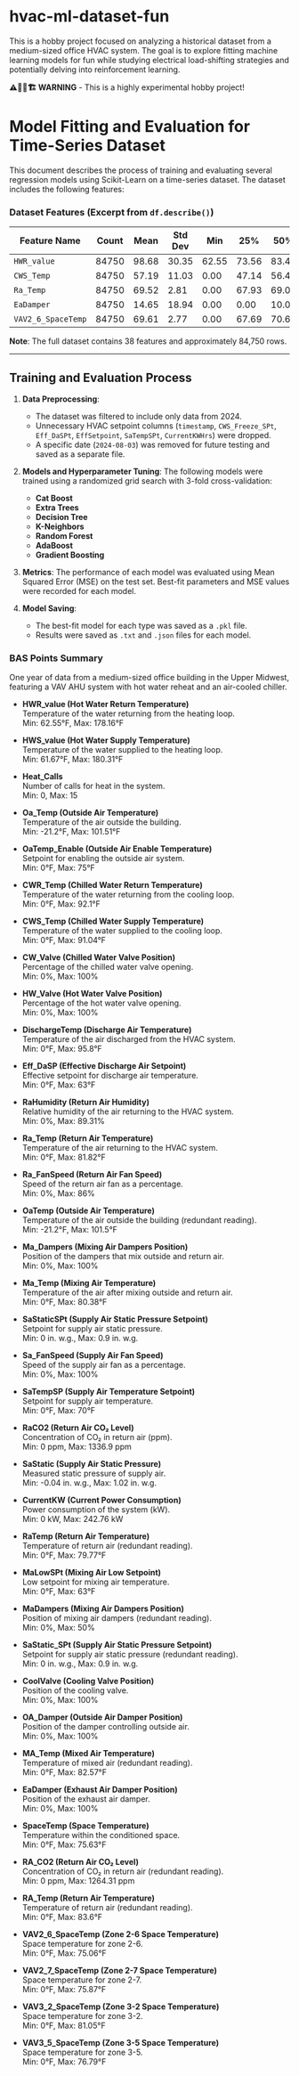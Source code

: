 # hvac-ml-dataset-fun

This is a hobby project focused on analyzing a historical dataset from a medium-sized office HVAC system. The goal is to explore fitting machine learning models for fun while studying electrical load-shifting strategies and potentially delving into reinforcement learning.

**⚠️👷🚧🏗️ WARNING** - This is a highly experimental hobby project!

# Model Fitting and Evaluation for Time-Series Dataset

This document describes the process of training and evaluating several regression models using Scikit-Learn on a time-series dataset. The dataset includes the following features:

### Dataset Features (Excerpt from `df.describe()`)
| Feature Name         | Count   | Mean   | Std Dev | Min   | 25%   | 50%   | 75%   | Max    |
|----------------------|---------|--------|---------|-------|-------|-------|-------|--------|
| `HWR_value`          | 84750   | 98.68  | 30.35   | 62.55 | 73.56 | 83.44 | 126.36| 178.16 |
| `CWS_Temp`           | 84750   | 57.19  | 11.03   | 0.00  | 47.14 | 56.40 | 66.83 | 91.04  |
| `Ra_Temp`            | 84750   | 69.52  | 2.81    | 0.00  | 67.93 | 69.08 | 70.74 | 83.60  |
| `EaDamper`           | 84750   | 14.65  | 18.94   | 0.00  | 0.00  | 10.00 | 20.00 | 100.00 |
| `VAV2_6_SpaceTemp`   | 84750   | 69.61  | 2.77    | 0.00  | 67.69 | 70.60 | 71.72 | 75.06  |

**Note**: The full dataset contains 38 features and approximately 84,750 rows.

---

## Training and Evaluation Process

1. **Data Preprocessing**:
   - The dataset was filtered to include only data from 2024.
   - Unnecessary HVAC setpoint columns (`timestamp`, `CWS_Freeze_SPt`, `Eff_DaSPt`, `EffSetpoint`, `SaTempSPt`, `CurrentKWHrs`) were dropped.
   - A specific date (`2024-08-03`) was removed for future testing and saved as a separate file.

2. **Models and Hyperparameter Tuning**:
   The following models were trained using a randomized grid search with 3-fold cross-validation:
   - **Cat Boost** 
   - **Extra Trees**
   - **Decision Tree**
   - **K-Neighbors**
   - **Random Forest**
   - **AdaBoost**
   - **Gradient Boosting**

3. **Metrics**:
   The performance of each model was evaluated using Mean Squared Error (MSE) on the test set. Best-fit parameters and MSE values were recorded for each model.

4. **Model Saving**:
   - The best-fit model for each type was saved as a `.pkl` file.
   - Results were saved as `.txt` and `.json` files for each model.



### BAS Points Summary
One year of data from a medium-sized office building in the Upper Midwest, featuring a VAV AHU system with hot water reheat and an air-cooled chiller.

- **HWR_value (Hot Water Return Temperature)**  
  Temperature of the water returning from the heating loop.  
  Min: 62.55°F, Max: 178.16°F

- **HWS_value (Hot Water Supply Temperature)**  
  Temperature of the water supplied to the heating loop.  
  Min: 61.67°F, Max: 180.31°F

- **Heat_Calls**  
  Number of calls for heat in the system.  
  Min: 0, Max: 15

- **Oa_Temp (Outside Air Temperature)**  
  Temperature of the air outside the building.  
  Min: -21.2°F, Max: 101.51°F

- **OaTemp_Enable (Outside Air Enable Temperature)**  
  Setpoint for enabling the outside air system.  
  Min: 0°F, Max: 75°F

- **CWR_Temp (Chilled Water Return Temperature)**  
  Temperature of the water returning from the cooling loop.  
  Min: 0°F, Max: 92.1°F

- **CWS_Temp (Chilled Water Supply Temperature)**  
  Temperature of the water supplied to the cooling loop.  
  Min: 0°F, Max: 91.04°F

- **CW_Valve (Chilled Water Valve Position)**  
  Percentage of the chilled water valve opening.  
  Min: 0%, Max: 100%

- **HW_Valve (Hot Water Valve Position)**  
  Percentage of the hot water valve opening.  
  Min: 0%, Max: 100%

- **DischargeTemp (Discharge Air Temperature)**  
  Temperature of the air discharged from the HVAC system.  
  Min: 0°F, Max: 95.8°F

- **Eff_DaSP (Effective Discharge Air Setpoint)**  
  Effective setpoint for discharge air temperature.  
  Min: 0°F, Max: 63°F

- **RaHumidity (Return Air Humidity)**  
  Relative humidity of the air returning to the HVAC system.  
  Min: 0%, Max: 89.31%

- **Ra_Temp (Return Air Temperature)**  
  Temperature of the air returning to the HVAC system.  
  Min: 0°F, Max: 81.82°F

- **Ra_FanSpeed (Return Air Fan Speed)**  
  Speed of the return air fan as a percentage.  
  Min: 0%, Max: 86%

- **OaTemp (Outside Air Temperature)**  
  Temperature of the air outside the building (redundant reading).  
  Min: -21.2°F, Max: 101.5°F

- **Ma_Dampers (Mixing Air Dampers Position)**  
  Position of the dampers that mix outside and return air.  
  Min: 0%, Max: 100%

- **Ma_Temp (Mixing Air Temperature)**  
  Temperature of the air after mixing outside and return air.  
  Min: 0°F, Max: 80.38°F

- **SaStaticSPt (Supply Air Static Pressure Setpoint)**  
  Setpoint for supply air static pressure.  
  Min: 0 in. w.g., Max: 0.9 in. w.g.

- **Sa_FanSpeed (Supply Air Fan Speed)**  
  Speed of the supply air fan as a percentage.  
  Min: 0%, Max: 100%

- **SaTempSP (Supply Air Temperature Setpoint)**  
  Setpoint for supply air temperature.  
  Min: 0°F, Max: 70°F

- **RaCO2 (Return Air CO₂ Level)**  
  Concentration of CO₂ in return air (ppm).  
  Min: 0 ppm, Max: 1336.9 ppm

- **SaStatic (Supply Air Static Pressure)**  
  Measured static pressure of supply air.  
  Min: -0.04 in. w.g., Max: 1.02 in. w.g.

- **CurrentKW (Current Power Consumption)**  
  Power consumption of the system (kW).  
  Min: 0 kW, Max: 242.76 kW

- **RaTemp (Return Air Temperature)**  
  Temperature of return air (redundant reading).  
  Min: 0°F, Max: 79.77°F

- **MaLowSPt (Mixing Air Low Setpoint)**  
  Low setpoint for mixing air temperature.  
  Min: 0°F, Max: 63°F

- **MaDampers (Mixing Air Dampers Position)**  
  Position of mixing air dampers (redundant reading).  
  Min: 0%, Max: 50%

- **SaStatic_SPt (Supply Air Static Pressure Setpoint)**  
  Setpoint for supply air static pressure (redundant reading).  
  Min: 0 in. w.g., Max: 0.9 in. w.g.

- **CoolValve (Cooling Valve Position)**  
  Position of the cooling valve.  
  Min: 0%, Max: 100%

- **OA_Damper (Outside Air Damper Position)**  
  Position of the damper controlling outside air.  
  Min: 0%, Max: 100%

- **MA_Temp (Mixed Air Temperature)**  
  Temperature of mixed air (redundant reading).  
  Min: 0°F, Max: 82.57°F

- **EaDamper (Exhaust Air Damper Position)**  
  Position of the exhaust air damper.  
  Min: 0%, Max: 100%

- **SpaceTemp (Space Temperature)**  
  Temperature within the conditioned space.  
  Min: 0°F, Max: 75.63°F

- **RA_CO2 (Return Air CO₂ Level)**  
  Concentration of CO₂ in return air (redundant reading).  
  Min: 0 ppm, Max: 1264.31 ppm

- **RA_Temp (Return Air Temperature)**  
  Temperature of return air (redundant reading).  
  Min: 0°F, Max: 83.6°F

- **VAV2_6_SpaceTemp (Zone 2-6 Space Temperature)**  
  Space temperature for zone 2-6.  
  Min: 0°F, Max: 75.06°F

- **VAV2_7_SpaceTemp (Zone 2-7 Space Temperature)**  
  Space temperature for zone 2-7.  
  Min: 0°F, Max: 75.87°F

- **VAV3_2_SpaceTemp (Zone 3-2 Space Temperature)**  
  Space temperature for zone 3-2.  
  Min: 0°F, Max: 81.05°F

- **VAV3_5_SpaceTemp (Zone 3-5 Space Temperature)**  
  Space temperature for zone 3-5.  
  Min: 0°F, Max: 76.79°F


